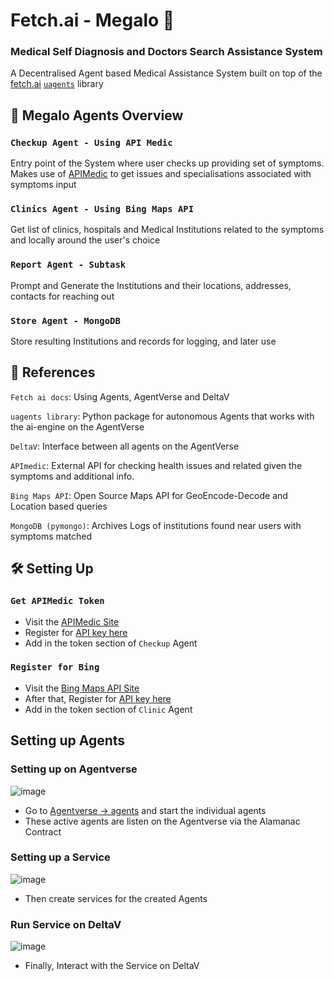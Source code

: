 
# Fetch.ai - Megalo  📣
### Medical **Self Diagnosis** and **Doctors Search** Assistance System 


A Decentralised Agent based Medical Assistance System built on top of the [fetch.ai](https://fetch.ai/)  [`uagents`](https://pypi.org/project/uagents/) library



## 🤖 Megalo Agents Overview
### `Checkup Agent - Using API Medic`    
Entry point of the System where user checks up providing set of symptoms. 
Makes use of [APIMedic](https://apimedic.com/) to get issues
and specialisations associated with symptoms input


### `Clinics Agent - Using Bing Maps API`    
Get list of clinics, hospitals and Medical Institutions related to the symptoms and locally around the user's choice


### `Report Agent - Subtask`    
Prompt and Generate the Institutions and their locations, addresses, contacts for reaching out


### `Store Agent - MongoDB`    
Store resulting Institutions and records for logging, and later use






## 🔗 References


`Fetch ai docs`: Using Agents, AgentVerse and DeltaV

`uagents library`: Python package for autonomous Agents that works with the ai-engine on the AgentVerse

`DeltaV`: Interface between all agents on the AgentVerse

`APImedic`: External API for checking health issues and related given the symptoms and additional info.

`Bing Maps API`: Open Source Maps API for GeoEncode-Decode and Location based queries

`MongoDB (pymongo)`: Archives Logs of institutions found near users with symptoms matched





## 🛠️  Setting Up

### `Get APIMedic Token`    
- Visit the [APIMedic Site](https://apimedic.com/apikeys)
- Register for [API key here](https://apimedic.com/apikeys)
- Add in the token section of `Checkup` Agent


### `Register for Bing`    
- Visit the [Bing Maps API Site](https://www.microsoft.com/en-us/maps/bing-maps/choose-your-bing-maps-api)
- After that, Register for [API key here](https://www.bingmapsportal.com/Application)
- Add in the token section of `Clinic` Agent




## Setting up Agents 
### Setting up on Agentverse
![image](https://github.com/ShubhamTiwary914/uAgents/assets/67773966/271ea199-752a-4372-9f5c-f8d59466e975)

- Go to [Agentverse -> agents](https://agentverse.ai/agents) and start the individual agents
- These active agents are listen on the Agentverse via the Alamanac Contract


### Setting up a Service
![image](https://github.com/ShubhamTiwary914/uAgents/assets/67773966/7f70d3c2-984d-4928-b96a-eb4552c97e83)

- Then create services for the created Agents


### Run Service on DeltaV

![image](https://github.com/ShubhamTiwary914/uAgents/assets/67773966/ba4a99f2-79b5-4b3c-baf3-755d6608cfc2)

- Finally, Interact with the Service on DeltaV




